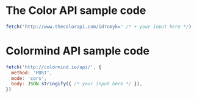 # The Color API sample code
```javascript
fetch('http://www.thecolorapi.com/id?cmyk=' /* + your input here */)
```

# Colormind API sample code
```javascript
fetch('http://colormind.io/api/', {
  method: 'POST',
  mode: 'cors',
  body: JSON.stringify({ /* your input here */ }),
})
```
